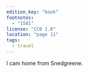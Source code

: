 ```yaml
---
edition_key: "book"
footnotes:
  - "1581"
license: "CC0 1.0"
location: "page 11"
tags:
  - travel
---
```

I cam home from Snedgreene.
